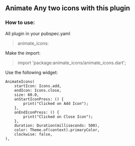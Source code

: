 ## Animate Any two icons with this plugin

### How to use:

All plugin in your pubspec.yaml 
    
> animate_icons:

Make the import:

> import 'package:animate_icons/animate_icons.dart';

Use the following widget:

    AnimateIcons(
        startIcon: Icons.add,
        endIcon: Icons.close,
        size: 60.0,
        onStartIconPress: () {
            print("Clicked on Add Icon");
        },
        onEndIconPress: () {
            print("Clicked on Close Icon");
        },
        duration: Duration(milliseconds: 500),
        color: Theme.of(context).primaryColor,
        clockwise: false,
    ),

